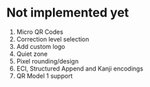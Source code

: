 Not implemented yet
====

1. Micro QR Codes
2. Correction level selection
3. Add custom logo
4. Quiet zone
5. Pixel rounding/design
6. ECI, Structured Append and Kanji encodings
7. QR Model 1 support
